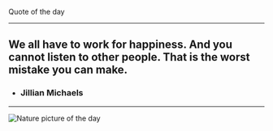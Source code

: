 Quote of the day***## We all have to work for happiness. And you cannot listen to other people. That is the worst mistake you can make. - ### Jillian Michaels***<img src="https://www.naturepicoftheday.com//npods/2021/february/a_dream_of_spring_800w.jpg" alt="Nature picture of the day">